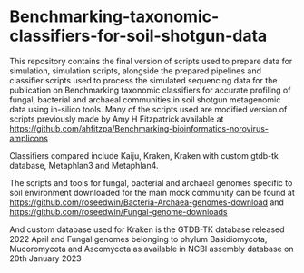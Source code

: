 # Benchmarking-taxonomic-classifiers-for-soil-shotgun-data

This repository contains the final version of scripts used to prepare data for simulation, simulation scripts, alongside the prepared pipelines and classifier scripts used to process the simulated sequencing data for the publication on Benchmarking taxonomic classifiers for accurate profiling of fungal, bacterial and archaeal communities in soil shotgun metagenomic data using in-silico tools. Many of the scripts used are modified version of scripts previously made by Amy H Fitzpatrick available at https://github.com/ahfitzpa/Benchmarking-bioinformatics-norovirus-amplicons

Classifiers compared include Kaiju, Kraken, Kraken with custom gtdb-tk database, Metaphlan3 and Metaphlan4.

The scripts and tools for fungal, bacterial and archaeal genomes specific to soil environment downloaded for the main mock community can be found at https://github.com/roseedwin/Bacteria-Archaea-genomes-download and https://github.com/roseedwin/Fungal-genome-downloads

And custom database used for Kraken is the GTDB-TK database released 2022 April and Fungal genomes belonging to phylum Basidiomycota, Mucoromycota and Ascomycota as available in NCBI assembly database on 20th January 2023
